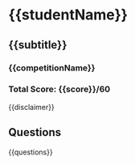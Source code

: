 # {{studentName}}
## {{subtitle}}
### {{competitionName}} 
### Total Score: {{score}}/60

{{disclaimer}}

## Questions
{{questions}}
